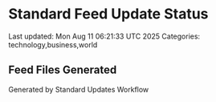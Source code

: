 # Standard Feed Update Status
Last updated: Mon Aug 11 06:21:33 UTC 2025
Categories: technology,business,world

## Feed Files Generated

Generated by Standard Updates Workflow
